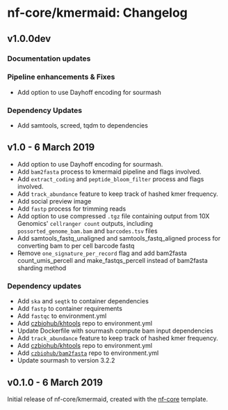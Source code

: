 # nf-core/kmermaid: Changelog

## v1.0.0dev

### Documentation updates

### Pipeline enhancements & Fixes

* Add option to use Dayhoff encoding for sourmash

### Dependency Updates

* Add samtools, screed, tqdm to dependencies

## v1.0 - 6 March 2019

* Add option to use Dayhoff encoding for sourmash.
* Add `bam2fasta` process to kmermaid pipeline and flags involved.
* Add `extract_coding` and `peptide_bloom_filter` process and flags involved.
* Add `track_abundance` feature to keep track of hashed kmer frequency.
* Add social preview image
* Add `fastp` process for trimming reads
* Add option to use compressed `.tgz` file containing output from 10X Genomics' `cellranger count` outputs, including `possorted_genome_bam.bam` and `barcodes.tsv` files
* Add samtools_fastq_unaligned and samtools_fastq_aligned process for converting bam to per cell
barcode fastq
* Remove `one_signature_per_record` flag and add bam2fasta count_umis_percell and make_fastqs_percell instead of bam2fasta sharding method

### Dependency updates

* Add `ska` and `seqtk` to container dependencies
* Add `fastp` to container requirements
* Add `fastqc` to environment.yml
* Add [czbiohub/khtools](https://github.com/czbiohub/kh-tools/) repo to environment.yml
* Update Dockerfile with sourmash compute bam input dependencies
* Add `track_abundance` feature to keep track of hashed kmer frequency.
* Add [czbiohub/khtools](https://github.com/czbiohub/kh-tools/) repo to environment.yml
* Add [`czbiohub/bam2fasta`](https://github.com/czbiohub/bam2fasta/) repo to environment.yml
* Update sourmash to version 3.2.2

## v0.1.0 - 6 March 2019

Initial release of nf-core/kmermaid, created with the [nf-core](http://nf-co.re/) template.
